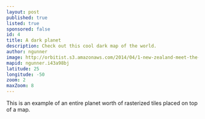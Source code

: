 ```yaml
---
layout: post
published: true
listed: true
sponsored: false
id: 4
title: A dark planet
description: Check out this cool dark map of the world.
author: ngunner
image: http://orbitist.s3.amazonaws.com/2014/04/1-new-zealand-meet-the-internet/img/newzealandclouds.jpg
mapid: ngunner.i43a98bj
latitude: 25
longitude: -50
zoom: 2
maxZoom: 8
---
```

This is an example of an entire planet worth of rasterized tiles placed on top of a map.